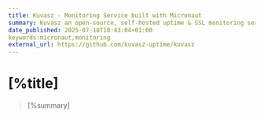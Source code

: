 ```yaml
---
title: Kuvasz - Monitoring Service built with Micronaut
summary: Kuvasz an open-source, self-hosted uptime & SSL monitoring service, designed to help you keep track of your websites and services 
date_published: 2025-07-18T10:43:04+01:00
keywords:micronaut,monitoring
external_url: https://github.com/kuvasz-uptime/kuvasz
---
```


# [%title]

> [%summary]


